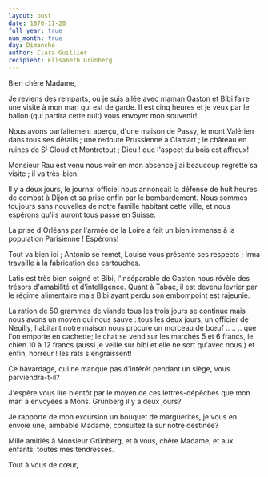 ```yaml
---
layout: post
date: 1870-11-20
full_year: true
num_month: true
day: Dimanche
author: Clara Guillier
recipient: Elisabeth Grünberg
---
```


Bien chère Madame,

Je reviens des remparts, où je suis allée avec maman Gaston
<ins class="straight">et Bibi</ins> faire une visite à mon mari qui est de
garde.
Il est cinq heures et je veux par le ballon (qui partira cette nuit) vous
envoyer mon souvenir!

Nous avons parfaitement aperçu, d'une maison de Passy, le mont Valérien dans
tous ses détails ; une redoute Prussienne à Clamart ; le château en ruines de
S<sup>t</sup> Cloud et Montretout ; Dieu ! que l'aspect du bois est affreux!

Monsieur Rau est venu nous voir en mon absence j'ai beaucoup regretté sa
visite ; il va très-bien.

Il y a deux jours, le journal officiel nous annonçait la défense de huit heures
de combat à Dijon et sa prise enfin par le bombardement.
Nous sommes toujours sans nouvelles de notre famille habitant cette ville, et
nous espérons qu'ils auront tous passé en Suisse.

La prise d'Orléans par l'armée de la Loire a fait un bien immense à la
population Parisienne ! Espérons!

Tout va bien ici ; Antonio se remet, Louise vous présente ses respects ; Irma
travaille à la fabrication des cartouches.

Latis est très bien soigné et Bibi, l'inséparable de Gaston nous révèle des
trésors d'amabilité et d'intelligence.
Quant à Tabac, il est devenu levrier par le régime alimentaire mais Bibi ayant
perdu son embompoint est rajeunie.

La ration de 50 grammes de viande tous les trois jours se continue mais nous
avons un moyen qui nous sauve : tous les deux jours, un officier de Neuilly,
habitant notre maison nous procure un morceau de bœuf .. .. .. que l'on emporte
en cachette;
le chat se vend sur les marchés 5 et 6 francs, le chien 10 à 12 francs (aussi
je veille sur bibi et elle ne sort qu'avec nous.) et enfin, horreur ! les rats
s'engraissent!

Ce bavardage, qui ne manque pas d'intérêt pendant un siège, vous parviendra-t-il?

J'espère vous lire bientôt par le moyen de ces lettres-dépêches que mon mari
a envoyées à Mons. Grünberg il y a deux jours?

Je rapporte de mon excursion un bouquet de marguerites, je vous en envoie une,
aimbable Madame, consultez la sur notre destinée?

Mille amitiés à Monsieur Grünberg, et à vous, chère Madame, et aux enfants,
toutes mes tendresses.

Tout à vous de cœur,
